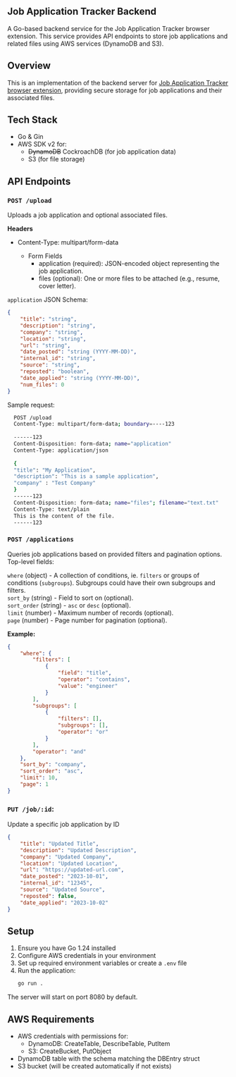 ## Job Application Tracker Backend

A Go-based backend service for the Job Application Tracker browser extension. This service provides API endpoints to
store job applications and related files using AWS services (DynamoDB and S3).

## Overview

This is an implementation of the backend server for [Job Application Tracker browser extension](https://github.com/mac-op/app-tracker-ext), providing secure
storage for job applications and their associated files.

## Tech Stack

- Go & Gin
- AWS SDK v2 for:
    - ~~DynamoDB~~ CockroachDB (for job application data)
    - S3 (for file storage)

## API Endpoints

### `POST /upload`

Uploads a job application and optional associated files.

**Headers**
- Content-Type: multipart/form-data

    - Form Fields
        - application (required): JSON-encoded object representing the job application.
        - files (optional): One or more files to be attached (e.g., resume, cover letter).

`application` JSON Schema:

  ```json
  {
      "title": "string",
      "description": "string",
      "company": "string",
      "location": "string",
      "url": "string",
      "date_posted": "string (YYYY-MM-DD)",
      "internal_id": "string",
      "source": "string",
      "reposted": "boolean",
      "date_applied": "string (YYYY-MM-DD)",
      "num_files": 0
  }
  ```
Sample request:
  ```bash
    POST /upload
    Content-Type: multipart/form-data; boundary=----123
    
    ------123
    Content-Disposition: form-data; name="application"
    Content-Type: application/json
    
    {
    "title": "My Application",
    "description": "This is a sample application",
    "company" : "Test Company"
    }
    ------123
    Content-Disposition: form-data; name="files"; filename="text.txt"
    Content-Type: text/plain
    This is the content of the file.
    ------123
  ```
### `POST /applications`
Queries job applications based on provided filters and pagination options. Top-level fields:

`where` (object) - A collection of conditions, ie. `filters` or groups of conditions (`subgroups`). Subgroups could have their own subgroups and filters. \
`sort_by` (string) - Field to sort on (optional).\
`sort_order` (string) - `asc` or `desc` (optional).\
`limit` (number) - Maximum number of records (optional).\
`page` (number) - Page number for pagination (optional).

**Example:**
```json
{
    "where": {
        "filters": [
            {
                "field": "title",      
                "operator": "contains",       
                "value": "engineer"
            }
        ],
        "subgroups": [
            {
                "filters": [],
                "subgroups": [],
                "operator": "or" 
            }
        ],
        "operator": "and"
    },
    "sort_by": "company",
    "sort_order": "asc", 
    "limit": 10,
    "page": 1
}
```

### `PUT /job/:id`: 
Update a specific job application by ID 
```json
{
    "title": "Updated Title",
    "description": "Updated Description",
    "company": "Updated Company",
    "location": "Updated Location",
    "url": "https://updated-url.com",
    "date_posted": "2023-10-01",
    "internal_id": "12345",
    "source": "Updated Source",
    "reposted": false,
    "date_applied": "2023-10-02"
}
```
## Setup

1. Ensure you have Go 1.24 installed
2. Configure AWS credentials in your environment
3. Set up required environment variables or create a `.env` file
4. Run the application:
   ```bash
   go run .
   ```

The server will start on port 8080 by default.

## AWS Requirements

- AWS credentials with permissions for:
    - DynamoDB: CreateTable, DescribeTable, PutItem
    - S3: CreateBucket, PutObject
- DynamoDB table with the schema matching the DBEntry struct
- S3 bucket (will be created automatically if not exists)

